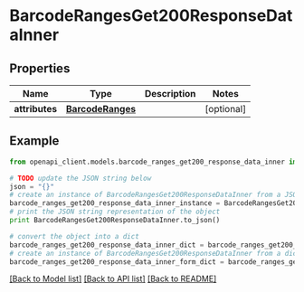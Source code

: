 # BarcodeRangesGet200ResponseDataInner


## Properties
Name | Type | Description | Notes
------------ | ------------- | ------------- | -------------
**attributes** | [**BarcodeRanges**](BarcodeRanges.md) |  | [optional] 

## Example

```python
from openapi_client.models.barcode_ranges_get200_response_data_inner import BarcodeRangesGet200ResponseDataInner

# TODO update the JSON string below
json = "{}"
# create an instance of BarcodeRangesGet200ResponseDataInner from a JSON string
barcode_ranges_get200_response_data_inner_instance = BarcodeRangesGet200ResponseDataInner.from_json(json)
# print the JSON string representation of the object
print BarcodeRangesGet200ResponseDataInner.to_json()

# convert the object into a dict
barcode_ranges_get200_response_data_inner_dict = barcode_ranges_get200_response_data_inner_instance.to_dict()
# create an instance of BarcodeRangesGet200ResponseDataInner from a dict
barcode_ranges_get200_response_data_inner_form_dict = barcode_ranges_get200_response_data_inner.from_dict(barcode_ranges_get200_response_data_inner_dict)
```
[[Back to Model list]](../README.md#documentation-for-models) [[Back to API list]](../README.md#documentation-for-api-endpoints) [[Back to README]](../README.md)


